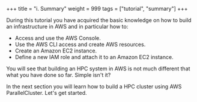 +++
title = "i. Summary"
weight = 999
tags = ["tutorial", "summary"]
+++

During this tutorial you have acquired the basic knowledge on how to build an infrastructure in AWS and in particular how to:

- Access and use the AWS Console.
- Use the AWS CLI access and create AWS resources.
- Create an Amazon EC2 instance.
- Define a new IAM role and attach it to an Amazon EC2 instance.


You will see that building an HPC system in AWS is not much different that what you have done so far. Simple isn't it?


In the next section you will learn how to build a HPC cluster using AWS ParallelCluster. Let's get started.




